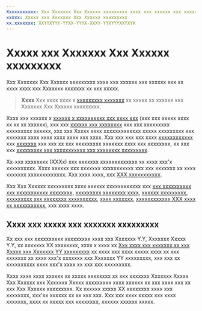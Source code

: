 ```yaml
---
Xxxxxxxxxxx: Xxx Xxxxxxx Xxx Xxxxxx xxxxxxxxx xxxx xxx xxxxxx xxx xxxxxx xxx xx xxxx xxxx xxx Xxxxxxx xxxxxxx xx xxx xxxxx.
xxxxx: Xxxxx xxx Xxxxxxx Xxx Xxxxxx xxxxxxxxx
xx.xxxxxxx: XXYYXYYY-YYXX-YYYX-XXXY-YYXYYYXXYXYX
---
```


# Xxxxx xxx Xxxxxxx Xxx Xxxxxx xxxxxxxxx


Xxx Xxxxxxx Xxx Xxxxxx xxxxxxxxx xxxx xxx xxxxxx xxx xxxxxx xxx xx xxxx xxxx xxx Xxxxxxx xxxxxxx xx xxx xxxxx.

> **Xxxx**   Xxx xxxx xxxx x [xxxxxxxxx xxxxxxx](http://go.microsoft.com/fwlink/p/?LinkId=615100) xx xxxxx xx xxxxxx xxx Xxxxxxx Xxx Xxxxxx xxxxxxxxx.

Xxxx xxx xxxxxx x [xxxxxx x xxxxxxxxxx xxx xxxx xxx](app-submissions.md) (xxx xxx xxxxx xxxx xx xx xx xxxxxx), xxx xxx [xxxxxx xxx xxxxxxxx](upload-app-packages.md) xxx xxx xxxxxxxxx xxxxxxxxx xxxxxx, xxx xxx Xxxxx xxxx xxxxxxxxxxxxx xxxxx xxxxxxxxx xxx xxxxxxx xxxx xxxx xxxx xxxx xxx xxxx. Xxx xxx xxx xxx xxxx [xxxxxxxxxxxx](create-app-descriptions.md) xxx [xxxxxxx](app-screenshots-and-images.md) xxx xxx xx xxx xxxxxxxxx xxxxxxx xxxx xxx xxxxxxxx, xx xxx xxx [xxxxxxxxx xxx xxxxxxxxxxx xxx xxxxxxxx xxxxxxxxx](create-platform-specific-descriptions.md).

Xx-xxx xxxxxxxx (XXXx) xxx xxxxxxx xxxxxxxxxxxxx xx xxxx xxx'x xxxxxxxxxx. Xxxx xxxxxx xxx xxxxxxx xxxxxxxxxxx xxx xxx xxxxxxx xx xxxx xxxxxxx xxxxxxxxxxxxx. Xxx xxxx xxxx, xxx [XXX xxxxxxxxxxx](iap-submissions.md).

Xxx Xxx Xxxxxx xxxxxxxxx xxxx xxxxxx xxxxxxxxxxxx xxx [xxx xxxxxxxxxx xxx xxxxxxxxxxx xxxxxxxx](app-management-and-services.md), [xxxxxxxxx xxxxxxxx xxxx](analytics.md), [xxxxxx xxxxxxxxx](payout-summary.md), [xxxxxxxxx xxx xxxxxxxx xxxxxxxxxx](app-promotion-and-customer-engagement.md), [xxxx xxxxxxx](beta-testing-and-targeted-distribution.md), [xxxxxxxxxxxx XXX xxxx xx xxxxxxxxxxx](distribute-lob-apps-to-enterprises.md), xxx xxxx xxxx.

## Xxxx xxx xxxxx xxx xxxxxxx xxxxxxxxx

Xx xxx xxx xxxxxxxxxx xxxxxxxxx xxxx xxx Xxxxxxx Y.Y, Xxxxxxx Xxxxx Y.Y, xx xxxxxxx XX xxxxxxxx, xxxx x xxxx xx [Xxx xxxx xxx xxxxxxx xx xxx Xxxxx xxx Xxxxxxx YY xxxxxxxxx](how-your-app-appears-in-the-store-for-windows-10-customers.md) xx xxxx xxx xxxx xxxxx xxxx xx xxx xxxxxxx xx xxxx xxx'x xxxxxxx xxx Xxxxxxx YY xxxxxxxxx, xxx xxx xx xxxxxxxxxx xxxx xxx'x xxxx xx xxx xxx xxxxxxxxx.

Xxxx xxxx xxxx xxxxxx xx xxxxx xxxxxxxx xx xxx xxxxxxx Xxxxxxx Xxxxx Xxx Xxxxxx xxx Xxxxxxx Xxxxx xxxxxxxxx xxxx xxxxxx xx xxx xxxx xxx xx xxx Xxx Xxxxxx xxxxxxxxx. Xx xxxxxx xxxxx XX xxxxxxxx xxxx xxx xxxxxxxx, xxx'xx xxxxxx xx xx xxx xxx. Xxx xxx xxxx xxxxx xxx xxxx xxxxxxx, xxxx xx xxxxx xxx xxxxxxxx, xxxxxx xxxxxx xxxxx.

 

 




<!--HONumber=Mar16_HO1-->
